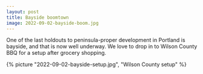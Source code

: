 ```yaml
---
layout: post
title: Bayside boomtown
image: 2022-09-02-bayside-boom.jpg
---
```


<!--more-->

One of the last holdouts to peninsula-proper development in Portland is bayside,
and that is now well underway. We love to drop in to Wilson County BBQ for a
setup after grocery shopping.

{% picture "2022-09-02-bayside-setup.jpg", "Wilson County setup" %}
